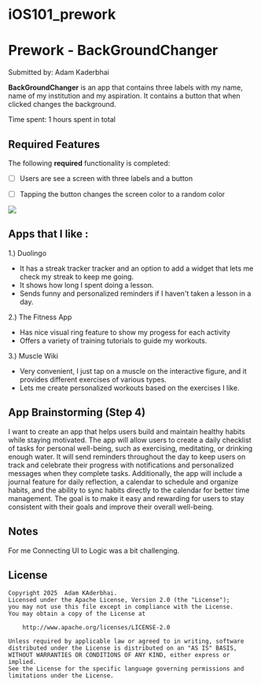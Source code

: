 # iOS101_prework

# Prework - **BackGroundChanger**

Submitted by: Adam Kaderbhai

**BackGroundChanger** is an app that contains three labels with my name, name of my institution and my aspiration. It contains a button that when clicked changes the background.

Time spent: 1 hours spent in total

## Required Features

The following **required** functionality is completed:

- [ ] Users are see a screen with three labels and a button
- [ ] Tapping the button changes the screen color to a random color
 

![](https://imgur.com/gallery/ios101-prework-te68Bq5.gif)

## Apps that I like : 
1.) Duolingo
- It has a streak tracker tracker and an option to add a widget that lets me check my streak to keep me going.
- It shows how long I spent doing a lesson.
- Sends funny and personalized reminders if I haven't taken a lesson in a day.

2.) The Fitness App
- Has nice visual ring feature to show my progess for each activity
- Offers a variety of training tutorials to guide my workouts.

3.) Muscle Wiki
- Very convenient, I just tap on a muscle on the interactive figure, and it provides different exercises of various types.
- Lets me create personalized workouts based on the exercises I like.



## App Brainstorming (Step 4)
I want to create an app that helps users build and maintain healthy habits while staying motivated. The app will allow users to create a daily checklist of tasks for personal well-being, such as exercising, meditating, or drinking enough water. It will send reminders throughout the day to keep users on track and celebrate their progress with notifications and personalized messages when they complete tasks. Additionally, the app will include a journal feature for daily reflection, a calendar to schedule and organize habits, and the ability to sync habits directly to the calendar for better time management. The goal is to make it easy and rewarding for users to stay consistent with their goals and improve their overall well-being.


## Notes

For me Connecting UI to Logic was a bit challenging.

## License

    Copyright 2025  Adam KAderbhai.
    Licensed under the Apache License, Version 2.0 (the "License");
    you may not use this file except in compliance with the License.
    You may obtain a copy of the License at

        http://www.apache.org/licenses/LICENSE-2.0

    Unless required by applicable law or agreed to in writing, software
    distributed under the License is distributed on an "AS IS" BASIS,
    WITHOUT WARRANTIES OR CONDITIONS OF ANY KIND, either express or implied.
    See the License for the specific language governing permissions and
    limitations under the License.
